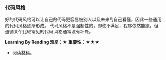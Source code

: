 ### 代码风格

好的代码风格可以让自己的代码更容易被别人以及未来的自己看懂，因此一些通用的代码风格逐渐形成。
代码风格不是强制性的，即使不满足，程序依然能跑，但遵循某个比较常见的代码
风格通常没有坏处。

**Learning By Reading 难度：★ 重要性：★★★**

- 阅读[材料](https://www.jianshu.com/p/28f191f97e6f)。
